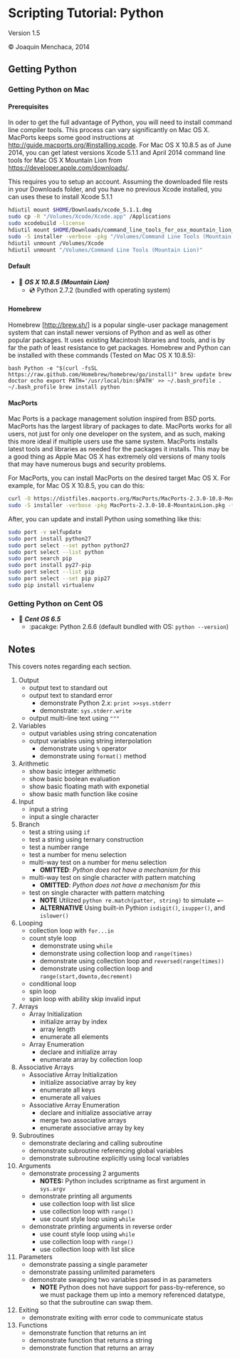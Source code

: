 # Scripting Tutorial: Python

Version 1.5

© Joaquin Menchaca, 2014


## Getting Python

### Getting Python on Mac

#### Prerequisites

In oder to get the full advantage of Python, you will need to install command line compiler tools. This process can vary significantly on Mac OS X.  MacPorts keeps some good instructions at http://guide.macports.org/#installing.xcode.  For Mac OS X 10.8.5 as of June 2014, you can get latest versions Xcode 5.1.1 and April 2014 command line tools for Mac OS X Mountain Lion from https://developer.apple.com/downloads/.  

This requires you to setup an account.  Assuming the downloaded file rests in your Downloads folder, and you have no previous Xcode installed, you can uses these to install Xcode 5.1.1

```bash
hdiutil mount $HOME/Downloads/xcode_5.1.1.dmg
sudo cp -R "/Volumes/Xcode/Xcode.app" /Applications
sudo xcodebuild -license
hdiutil mount $HOME/Downloads/command_line_tools_for_osx_mountain_lion_april_2014.dmg
sudo -S installer -verbose -pkg "/Volumes/Command Line Tools (Mountain Lion)/Command Line Tools (Mountain Lion).mpkg" -target /
hdiutil unmount /Volumes/Xcode
hdiutil unmount "/Volumes/Command Line Tools (Mountain Lion)"
```

#### Default

* :dvd: *__OS X 10.8.5 (Mountain Lion)__*
  * :cd: Python 2.7.2 (bundled with operating system)



#### Homebrew

Homebrew [http://brew.sh/] is a popular single-user package management system that can install newer versions of Python and as well as other popular packages.  It uses existing Macintosh libraries and tools, and is by far the path of least resistance to get packages.  Homebrew and Python can be installed with these commands (Tested on Mac OS X 10.8.5):

`bash
Python -e "$(curl -fsSL https://raw.github.com/Homebrew/homebrew/go/install)"
brew update
brew doctor
echo export PATH='/usr/local/bin:$PATH' >> ~/.bash_profile
. ~/.bash_profile
brew install python
`

#### MacPorts

Mac Ports is a package management solution inspired from BSD ports.  MacPorts has the largest library of packages to date.  MacPorts works for all users, not just for only one developer on the system, and as such, making this more ideal if multiple users use the same system.  MacPorts installs latest tools and libraries as needed for the packages it installs.  This may be a good thing as Apple Mac OS X has extremely old versions of many tools that may have numerous bugs and security problems.

For MacPorts, you can install MacPorts on the desired target Mac OS X.  For example, for Mac OS X 10.8.5, you can do this:

```bash
curl -O https://distfiles.macports.org/MacPorts/MacPorts-2.3.0-10.8-MountainLion.pkg
sudo -S installer -verbose -pkg MacPorts-2.3.0-10.8-MountainLion.pkg -target /
```

After, you can update and install Python using something like this:

```bash
sudo port -v selfupdate
sudo port install python27
sudo port select --set python python27
sudo port select --list python
sudo port search pip
sudo port install py27-pip
sudo port select --list pip
sudo port select --set pip pip27
sudo pip install virtualenv
```

### Getting Python on Cent OS

* :dvd: *__Cent OS 6.5__*
  * :pacakge: Python 2.6.6 (default bundled with OS: `python --version`)

## Notes

This covers notes regarding each section.

1. Output
   * output text to standard out
   * output text to standard error
     * demonstrate Python 2.x: `print >>sys.stderr`
     * demonstrate: `sys.stderr.write`
   * output multi-line text using `"""`
2. Variables
   * output variables using string concatenation
   * output variables using string interpolation
     * demonstrate using `%` operator
     * demonstrate using `format()` method
3. Arithmetic
   * show basic integer arithmetic
   * show basic boolean evaluation
   * show basic floating math with exponetial
   * show basic math function like cosine
4. Input
   * input a string
   * input a single character
5. Branch
   * test a string using `if`
   * test a string using ternary construction
   * test a number range
   * test a number for menu selection
   * multi-way test on a number for menu selection
     * **OMITTED**: *Python does not have a mechanism for this*
   * multi-way test on single character with pattern matching
     * **OMITTED**: *Python does not have a mechanism for this*
   * test on single character with pattern matching
     * **NOTE** Utilized `python re.match(patter, string)` to simulate `=~`
     * **ALTERNATIVE** Using built-in Pythion `isdigit()`, `isupper()`, and `islower()`
6. Looping
   * collection loop with `for...in`
   * count style loop
     * demonstrate using `while`
     * demonstrate using collection loop and `range(times)`
     * demonstrate using collection loop and `reversed(range(times))`
     * demonstrate using collection loop and `range(start,downto,decrement)`
   * conditional loop
   * spin loop
   * spin loop with ability skip invalid input
7. Arrays
   * Array Initialization
      * initialize array by index
      * array length
      * enumerate all elements
   * Array Enumeration
      * declare and initialize array
      * enumerate array by collection loop
8. Associative Arrays
   * Associative Array Initialization
      * initialize associative array by key
      * enumerate all keys
      * enumerate all values
   * Associative Array Enumeration
      * declare and initialize associative array
      * merge two associative arrays
      * enumerate associative array by key
9. Subroutines
   * demonstrate declaring and calling subroutine
   * demonstrate subroutine referencing global variables
   * demonstrate subroutine explicitly using local variables
10. Arguments
    * demonstrate processing 2 arguments
      * **NOTES:** Python includes scriptname as first argument in `sys.argv`
    * demonstrate printing all arguments
      * use collection loop with list slice
      * use collection loop with `range()`
      * use count style loop using `while`
    * demonstrate printing arguments in reverse order
      * use count style loop using `while`
      * use collection loop with `range()`
      * use collection loop with list slice
11. Parameters
    * demonstrate passing a single parameter
    * demonstrate passing unlimited parameters
    * demonstrate swapping two variables passed in as parameters
      * **NOTE** Python does not have support for pass-by-reference, so we must package them up into a memory referenced datatype, so that the subroutine can swap them.
12. Exiting
    * demonstrate exiting with error code to communicate status
13. Functions
    * demonstrate function that returns an int
    * demonstrate function that returns a string
    * demonstrate function that returns an array
